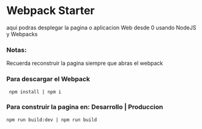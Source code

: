 # Webpack Starter

aqui podras desplegar la pagina o aplicacion Web desde 0 usando NodeJS y Webpacks

### Notas:

Recuerda reconstruir la pagina siempre que abras el webpack

### Para descargar el Webpack

```
 npm install | npm i
```

### Para construir la pagina en: Desarrollo | Produccion 

```
npm run build:dev | npm run build
```